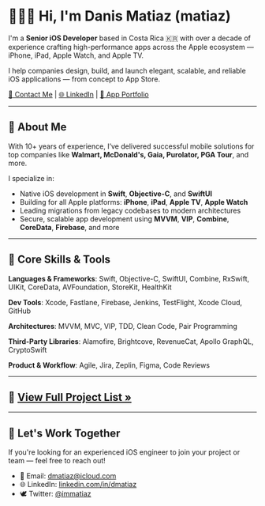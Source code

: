 # 👨🏻‍💻 Hi, I'm Danis Matiaz (matiaz)

I'm a **Senior iOS Developer** based in Costa Rica 🇰🇷 with over a decade of experience crafting high-performance apps across the Apple ecosystem — iPhone, iPad, Apple Watch, and Apple TV.

I help companies design, build, and launch elegant, scalable, and reliable iOS applications — from concept to App Store.

[📧 Contact Me](mailto:dmatiaz@icloud.com) | [🌐 LinkedIn](https://linkedin.com/in/dmatiaz) | [📱 App Portfolio](https://matiaz.github.io/portfolio/)

---

## 💼 About Me

With 10+ years of experience, I’ve delivered successful mobile solutions for top companies like **Walmart, McDonald's, Gaia, Purolator, PGA Tour**, and more.

I specialize in:
- Native iOS development in **Swift**, **Objective-C**, and **SwiftUI**
- Building for all Apple platforms: **iPhone**, **iPad**, **Apple TV**, **Apple Watch**
- Leading migrations from legacy codebases to modern architectures
- Secure, scalable app development using **MVVM**, **VIP**, **Combine**, **CoreData**, **Firebase**, and more

---

## 🧠 Core Skills & Tools

**Languages & Frameworks**: Swift, Objective-C, SwiftUI, Combine, RxSwift, UIKit, CoreData, AVFoundation, StoreKit, HealthKit

**Dev Tools**: Xcode, Fastlane, Firebase, Jenkins, TestFlight, Xcode Cloud, GitHub

**Architectures**: MVVM, MVC, VIP, TDD, Clean Code, Pair Programming

**Third-Party Libraries**: Alamofire, Brightcove, RevenueCat, Apollo GraphQL, CryptoSwift

**Product & Workflow**: Agile, Jira, Zeplin, Figma, Code Reviews

---

## 💼 [View Full Project List »](https://matiaz.github.io/portfolio/)

---

## 📨 Let's Work Together

If you're looking for an experienced iOS engineer to join your project or team — feel free to reach out!

- 📧 Email: [dmatiaz@icloud.com](mailto:dmatiaz@icloud.com)
- 🌐 LinkedIn: [linkedin.com/in/dmatiaz](https://linkedin.com/in/dmatiaz)
- 🕊️ Twitter: [@immatiaz](https://twitter.com/immatiaz)
